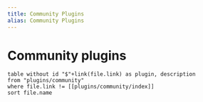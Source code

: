 ```yaml
---
title: Community Plugins
alias: Community Plugins
---
```

# Community plugins

```dataview
table without id "$"+link(file.link) as plugin, description
from "plugins/community"
where file.link != [[plugins/community/index]]
sort file.name
```